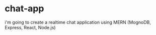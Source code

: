 # chat-app
i'm going to create a realtime chat application using MERN (MognoDB, Express, React, Node.js)
